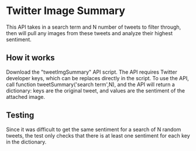 ﻿# Twitter Image Summary

This API takes in a search term and N number of tweets to filter through, then will pull any images from these tweets and analyze their highest sentiment.

## How it works

Download the "tweetImgSummary" API script. The API requires Twitter developer keys, which can be replaces directly in the script. To use the API, call function tweetSummary('search term',N), and the API will return a dictionary: keys are the original tweet, and values are the sentiment of the attached image.

## Testing

Since it was difficult to get the same sentiment for a search of N random tweets, the test only checks that there is at least one sentiment for each key in the dictionary. 

